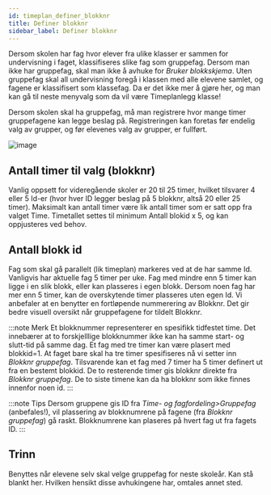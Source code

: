 ```yaml
---
id: timeplan_definer_blokknr
title: Definer blokknr
sidebar_label: Definer blokknr
---
```

Dersom skolen har fag hvor elever fra ulike klasser er sammen for undervisning i faget, klassifiseres slike fag som gruppefag.
Dersom man ikke har gruppefag, skal man ikke å avhuke for _Bruker blokkskjema_. Uten gruppefag skal all undervisning foregå i klassen med alle elevene samlet, og fagene er klassifisert som klassefag. Da er det ikke mer å gjøre her, og man kan gå til neste menyvalg som da vil være Timeplanlegg klasse!


Dersom skolen skal ha gruppefag, må man registrere hvor mange timer gruppefagene kan legge beslag på. Registreringen kan foretas før endelig valg av grupper, og før elevenes valg av grupper, er fullført.

![image](https://user-images.githubusercontent.com/80097133/118969549-775ba280-b96d-11eb-875d-2cb24fbd8dd7.png)


## Antall timer til valg (blokknr)
Vanlig oppsett for videregående skoler er 20 til 25 timer, hvilket tilsvarer 4 eller 5 Id-er (hvor hver ID legger beslag på 5 blokknr, altså 20 eller 25 timer). Maksimalt kan antall timer være lik antall timer som er satt opp fra valget Time. Timetallet settes til minimum Antall blokid x 5, og kan oppjusteres ved behov.

## Antall blokk id
Fag som skal gå parallelt (lik timeplan) markeres ved at de har samme Id. Vanligvis har aktuelle fag 5 timer per uke. Fag med mindre enn 5 timer kan ligge i en slik blokk, eller kan plasseres i egen blokk. Dersom noen fag har mer enn 5 timer, kan de overskytende timer plasseres uten egen Id. Vi anbefaler at en benytter en fortløpende nummerering av Blokknr. Det gir bedre visuell oversikt når gruppefagene for tildelt Blokknr. 

:::note Merk
Et blokknummer representerer en spesifikk tidfestet time. Det innebærer at to forskjelllige blokknummer ikke kan ha samme start- og slutt-tid på samme dag. Et fag med tre timer kan være plasert med blokkid=1. At faget bare skal ha tre timer spesifiseres nå vi setter inn _Blokknr gruppefag_. Tilsvarende kan et fag med 7 timer ha 5 timer definert ut fra en bestemt blokkid. De to resterende timer gis blokknr direkte fra _Blokknr gruppefag_. De to siste timene kan da ha blokknr som ikke finnes innenfor noen id.
:::

:::note Tips
Dersom gruppene gis ID fra _Time- og fagfordeling>Gruppefag_ (anbefales!), vil plassering av blokknumrene på fagene (fra _Blokknr gruppefag_) gå raskt. Blokknumrene kan plaseres på hvert fag ut fra fagets ID.
:::

## Trinn 
Benyttes når elevene selv skal velge gruppefag for neste skoleår. Kan stå blankt her. Hvilken hensikt disse avhukingene har, omtales annet sted.
